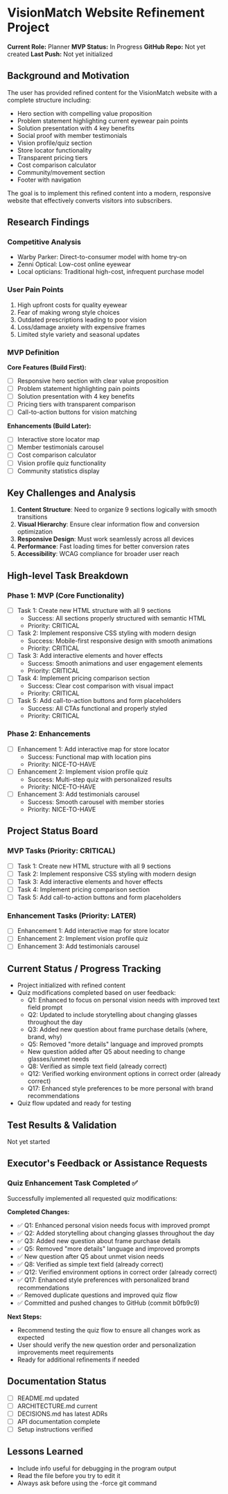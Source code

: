 # VisionMatch Website Refinement Project
**Current Role:** Planner
**MVP Status:** In Progress
**GitHub Repo:** Not yet created
**Last Push:** Not yet initialized

## Background and Motivation
The user has provided refined content for the VisionMatch website with a complete structure including:
- Hero section with compelling value proposition
- Problem statement highlighting current eyewear pain points
- Solution presentation with 4 key benefits
- Social proof with member testimonials
- Vision profile/quiz section
- Store locator functionality
- Transparent pricing tiers
- Cost comparison calculator
- Community/movement section
- Footer with navigation

The goal is to implement this refined content into a modern, responsive website that effectively converts visitors into subscribers.

## Research Findings
### Competitive Analysis
- Warby Parker: Direct-to-consumer model with home try-on
- Zenni Optical: Low-cost online eyewear
- Local opticians: Traditional high-cost, infrequent purchase model

### User Pain Points
1. High upfront costs for quality eyewear
2. Fear of making wrong style choices
3. Outdated prescriptions leading to poor vision
4. Loss/damage anxiety with expensive frames
5. Limited style variety and seasonal updates

### MVP Definition
**Core Features (Build First):**
- [ ] Responsive hero section with clear value proposition
- [ ] Problem statement highlighting pain points
- [ ] Solution presentation with 4 key benefits
- [ ] Pricing tiers with transparent comparison
- [ ] Call-to-action buttons for vision matching

**Enhancements (Build Later):**
- [ ] Interactive store locator map
- [ ] Member testimonials carousel
- [ ] Cost comparison calculator
- [ ] Vision profile quiz functionality
- [ ] Community statistics display

## Key Challenges and Analysis
1. **Content Structure**: Need to organize 9 sections logically with smooth transitions
2. **Visual Hierarchy**: Ensure clear information flow and conversion optimization
3. **Responsive Design**: Must work seamlessly across all devices
4. **Performance**: Fast loading times for better conversion rates
5. **Accessibility**: WCAG compliance for broader user reach

## High-level Task Breakdown

### Phase 1: MVP (Core Functionality)
- [ ] Task 1: Create new HTML structure with all 9 sections
  - Success: All sections properly structured with semantic HTML
  - Priority: CRITICAL
- [ ] Task 2: Implement responsive CSS styling with modern design
  - Success: Mobile-first responsive design with smooth animations
  - Priority: CRITICAL
- [ ] Task 3: Add interactive elements and hover effects
  - Success: Smooth animations and user engagement elements
  - Priority: CRITICAL
- [ ] Task 4: Implement pricing comparison section
  - Success: Clear cost comparison with visual impact
  - Priority: CRITICAL
- [ ] Task 5: Add call-to-action buttons and form placeholders
  - Success: All CTAs functional and properly styled
  - Priority: CRITICAL

### Phase 2: Enhancements
- [ ] Enhancement 1: Add interactive map for store locator
  - Success: Functional map with location pins
  - Priority: NICE-TO-HAVE
- [ ] Enhancement 2: Implement vision profile quiz
  - Success: Multi-step quiz with personalized results
  - Priority: NICE-TO-HAVE
- [ ] Enhancement 3: Add testimonials carousel
  - Success: Smooth carousel with member stories
  - Priority: NICE-TO-HAVE

## Project Status Board
### MVP Tasks (Priority: CRITICAL)
- [ ] Task 1: Create new HTML structure with all 9 sections
- [ ] Task 2: Implement responsive CSS styling with modern design
- [ ] Task 3: Add interactive elements and hover effects
- [ ] Task 4: Implement pricing comparison section
- [ ] Task 5: Add call-to-action buttons and form placeholders

### Enhancement Tasks (Priority: LATER)
- [ ] Enhancement 1: Add interactive map for store locator
- [ ] Enhancement 2: Implement vision profile quiz
- [ ] Enhancement 3: Add testimonials carousel

## Current Status / Progress Tracking
- Project initialized with refined content
- Quiz modifications completed based on user feedback:
  - Q1: Enhanced to focus on personal vision needs with improved text field prompt
  - Q2: Updated to include storytelling about changing glasses throughout the day
  - Q3: Added new question about frame purchase details (where, brand, why)
  - Q5: Removed "more details" language and improved prompts
  - New question added after Q5 about needing to change glasses/unmet needs
  - Q8: Verified as simple text field (already correct)
  - Q12: Verified working environment options in correct order (already correct)
  - Q17: Enhanced style preferences to be more personal with brand recommendations
- Quiz flow updated and ready for testing

## Test Results & Validation
Not yet started

## Executor's Feedback or Assistance Requests

### Quiz Enhancement Task Completed ✅

Successfully implemented all requested quiz modifications:

**Completed Changes:**
- ✅ Q1: Enhanced personal vision needs focus with improved prompt
- ✅ Q2: Added storytelling about changing glasses throughout the day
- ✅ Q3: Added new question about frame purchase details
- ✅ Q5: Removed "more details" language and improved prompts  
- ✅ New question after Q5 about unmet vision needs
- ✅ Q8: Verified as simple text field (already correct)
- ✅ Q12: Verified environment options in correct order (already correct)
- ✅ Q17: Enhanced style preferences with personalized brand recommendations
- ✅ Removed duplicate questions and improved quiz flow
- ✅ Committed and pushed changes to GitHub (commit b0fb9c9)

**Next Steps:**
- Recommend testing the quiz flow to ensure all changes work as expected
- User should verify the new question order and personalization improvements meet requirements
- Ready for additional refinements if needed

## Documentation Status
- [ ] README.md updated
- [ ] ARCHITECTURE.md current
- [ ] DECISIONS.md has latest ADRs
- [ ] API documentation complete
- [ ] Setup instructions verified

## Lessons Learned
- Include info useful for debugging in the program output
- Read the file before you try to edit it
- Always ask before using the -force git command 